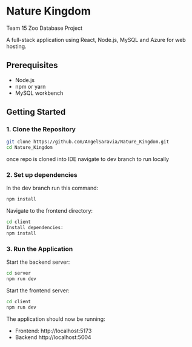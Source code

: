 # Nature Kingdom

Team 15 Zoo Database Project

A full-stack application using React, Node.js, MySQL and Azure for web hosting.

## Prerequisites
- Node.js
- npm or yarn
- MySQL workbench

## Getting Started
### 1. Clone the Repository
```bash
git clone https://github.com/AngelSaravia/Nature_Kingdom.git
cd Nature_Kingdom
```
once repo is cloned into IDE navigate to dev branch to run locally
### 2. Set up dependencies
In the dev branch run this command:
```bash
npm install
```

Navigate to the frontend directory:

```bash
cd client
Install dependencies:
npm install
```

### 3. Run the Application
Start the backend server:
```bash
cd server
npm run dev
```

Start the frontend server:
```bash
cd client
npm run dev
```

The application should now be running:
- Frontend: http://localhost:5173
- Backend http://localhost:5004

